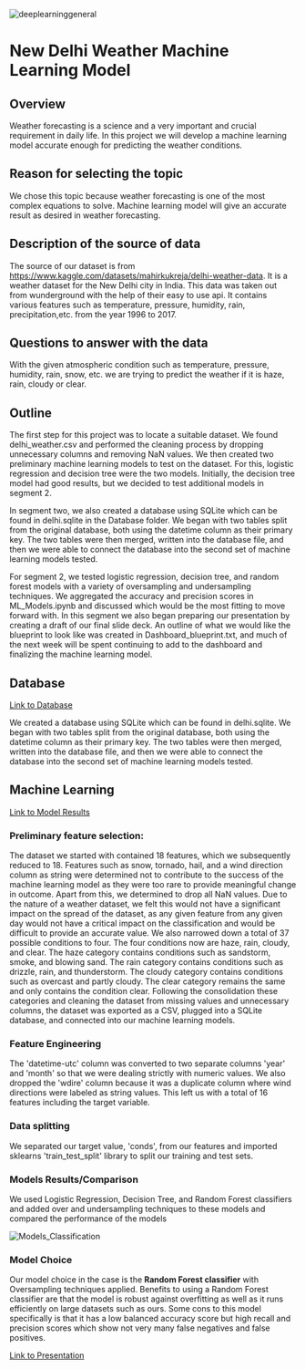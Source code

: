 ![deeplearninggeneral](https://user-images.githubusercontent.com/95719819/168449229-3b4df5d7-3ded-4cda-92c4-9c519a8229c9.png)
# New Delhi Weather Machine Learning Model

## Overview

Weather forecasting is a science and a very important and crucial requirement in daily life. In this project we will develop a machine learning model accurate enough for predicting the weather conditions.

## Reason for selecting the topic

We chose this topic because weather forecasting is one of the most complex equations to solve. Machine learning model will give an accurate result as desired in weather forecasting.

## Description of the source of data

The source of our dataset is from https://www.kaggle.com/datasets/mahirkukreja/delhi-weather-data. It is a weather dataset for the New Delhi city in India. 
This data was taken out from wunderground with the help of their easy to use api. It contains various features such as temperature, pressure, humidity, rain, precipitation,etc. from the year 1996 to 2017.

## Questions to answer with the data

With the given atmospheric condition such as temperature, pressure, humidity, rain, snow, etc. we are trying to predict the weather if it is haze, rain, cloudy or clear.

## Outline

The first step for this project was to locate a suitable dataset. We found delhi_weather.csv and performed the cleaning process by dropping unnecessary columns and removing NaN values. We then created two preliminary machine learning models to test on the dataset. For this, logistic regression and decision tree were the two models. Initially, the decision tree model had good results, but we decided to test additional models in segment 2.

In segment two, we also created a database using SQLite which can be found in delhi.sqlite in the Database folder. We began with two tables split from the original database, both using the datetime column as their primary key. The two tables were then merged, written into the database file, and then we were able to connect the database into the second set of machine learning models tested. 

For segment 2, we tested logistic regression, decision tree, and random forest models with a variety of oversampling and undersampling techniques. We aggregated the accuracy and precision scores in ML_Models.ipynb and discussed which would be the most fitting to move forward with. In this segment we also began preparing our presentation by creating a draft of our final slide deck. An outline of what we would like the blueprint to look like was created in Dashboard_blueprint.txt, and much of the next week will be spent continuing to add to the dashboard and finalizing the machine learning model.

## Database
[Link to Database](https://github.com/rankx034/final-project/tree/main/Database "Link to Database")

We created a database using SQLite which can be found in delhi.sqlite. We began with two tables split from the original database, both using the datetime column as their primary key. The two tables were then merged, written into the database file, and then we were able to connect the database into the second set of machine learning models tested. 

## Machine Learning

[Link to Model Results](https://github.com/rankx034/final-project/tree/kiruthikasbranch/MachineLearningModels)

### Preliminary feature selection: 
The dataset we started with contained 18 features, which we subsequently reduced to 18. Features such as snow, tornado, hail, and a wind direction column as string were determined not to contribute to the success of the machine learning model as they were too rare to provide meaningful change in outcome. Apart from this, we determined to drop all NaN values. Due to the nature of a weather dataset, we felt this would not have a significant impact on the spread of the dataset, as any given feature from any given day would not have a critical impact on the classification and would be difficult to provide an accurate value. We also narrowed down a total of 37 possible conditions to four. The four conditions now are haze, rain, cloudy, and clear. The haze category contains conditions such as sandstorm, smoke, and blowing sand. The rain category contains conditions such as drizzle, rain, and thunderstorm. The cloudy category contains conditions such as overcast and partly cloudy. The clear category remains the same and only contains the condition clear. Following the consolidation these categories and cleaning the dataset from missing values and unnecessary columns, the dataset was exported as a CSV, plugged into a SQLite database, and connected into our machine learning models.

### Feature Engineering
The 'datetime-utc' column was converted to two separate columns 'year' and 'month' so that we were dealing strictly with numeric values. We also dropped the 'wdire' column because it was a duplicate column where wind directions were labeled as string values. This left us with a total of 16 features including the target variable.

### Data splitting
We separated our target value, 'conds', from our features and imported sklearns 'train_test_split' library to split our training and test sets.

### Models Results/Comparison 
We used Logistic Regression, Decision Tree, and Random Forest classifiers and added over and undersampling techniques to these models and compared the performance of the models

![Models_Classification](https://user-images.githubusercontent.com/95719819/172068672-b85310e0-fe92-42e2-a634-d6f0f58d5532.png)

### Model Choice
Our model choice in the case is the **Random Forest classifier** with Oversampling techniques applied. Benefits to using a Random Forest classifier are that the model is robust against overfitting as well as it runs efficiently on large datasets such as ours. Some cons to this model specifically is that it has a low balanced accuracy score but high recall and precision scores which show not very many false negatives and false positives.

[Link to Presentation](https://docs.google.com/presentation/d/1KeeU3EgppuTGKXcuOER7i4_vZN0HvCgSK5DiS5jiEsY/edit#slide=id.g12edf083185_0_1 "Link to Presentation")
